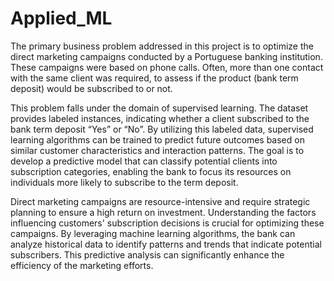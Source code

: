 # Applied_ML
The primary business problem addressed in this project is to optimize the direct marketing  campaigns conducted by a Portuguese banking institution. These campaigns were based on  phone calls. Often, more than one contact with the same client was required, to assess if the  product (bank term deposit) would be subscribed to or not.

This problem falls under the domain of supervised learning. The dataset provides labeled instances, indicating whether a client subscribed to the bank term deposit “Yes” or “No”. By utilizing this labeled data, supervised learning algorithms can be trained to predict future outcomes based on similar customer characteristics and interaction patterns. The goal is to develop a predictive model that can classify potential clients into subscription categories, enabling the bank to focus its resources on individuals more likely to subscribe to the term deposit. 

Direct marketing campaigns are resource-intensive and require strategic planning to ensure a high return on investment. Understanding the factors influencing customers' subscription decisions is crucial for optimizing these campaigns. By leveraging machine learning algorithms, the bank can analyze historical data to identify patterns and trends that indicate potential subscribers. This predictive analysis can significantly enhance the efficiency of the marketing efforts. 
